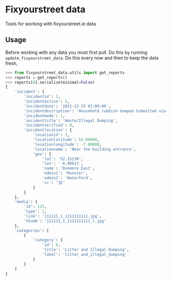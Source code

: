 # Fixyourstreet data

Tools for working with fixyourstreet.ie data

## Usage

Before working with any data you must first pull. Do this by running `update_fixyourstreet_data`. Do this every now and then to keep the data fresh,


```python
>>> from fixyourstreet_data.utils import get_reports
>>> reports = get_reports()
>>> reports[0].serialize(minimal=False)
{
    'incident': {
        'incidentid': 1,
        'incidentactive': 1,
        'incidentdate': '2021-12-25 01:00:00',
        'incidentdescription': 'Household rubbish dumped Submitted via EPA/NIECE Smartphone App. #Waste/IllegalDumping -- posted via the fixyourstreet.ie public api',
        'incidentmode': 1,
        'incidenttitle': 'Waste/Illegal Dumping',
        'incidentverified': 0,
        'incidentlocation': {
            'locationid': 1,
            'locationlatitude': 52.00000,
            'locationlongitude': -7.00000,
            'locationname': 'Near the building entrance',
            'geo': {
                'lat': '52.15139',
                'lon': '-6.98611',
                'name': 'Dunmore East',
                'admin1': 'Munster',
                'admin2': 'Waterford',
                'cc': 'IE'
            }
        }
    },
    'media': {
        'id': 123,
        'type': 1,
        'link': '111111_1_1111111111.jpg',
        'thumb': '111111_1_1111111111_t.jpg'
    },
    'categories': [
        {
            'category': {
                'id': 6,
                'title': 'Litter and Illegal Dumping',
                'label': 'litter_and_illegal_dumping'
            }
        }
    ]
}
```

